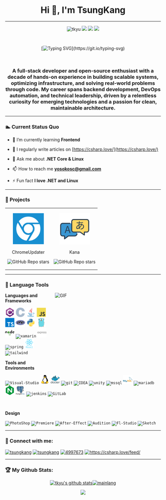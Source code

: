 <h1 align="center">Hi 👋, I'm TsungKang</h1>

---
<div align="center">

![tkyu](https://komarev.com/ghpvc/?username=tkyu&label=Profile%20views&color=0e75b6&style=flat) [![](https://visitor-badge.laobi.icu/badge?page_id=tkyu.tkyu)](https://visitor-badge.laobi.icu/badge?page_id=tkyu.tkyu)
[![](https://img.shields.io/github/stars/tkyu?color=fefb7b&logo=Undertale)](https://github-readme-stats.vercel.app/api?username=tkyu&hide_title=false&hide_border=true&show_icons=true&include_all_commits=true&line_height=20&bg_color=0,EC6C6C,FFD479,FFFC79,73FA79&theme=graywhite&locale=cn)
[![](https://img.shields.io/github/followers/tkyu?color=27da6b&logo=Handshake)](https://github.com/tkyu?tab=followers)

</div>

<br />

<div align="center">

[![Typing SVG](https://readme-typing-svg.herokuapp.com?font=Handlee&center=true&vCenter=true&width=600&height=60&lines=Now+is+better+than+never.+Although+never+is+often+better+than+right+now.)](https://git.io/typing-svg)

<img src="https://camo.githubusercontent.com/82291b0fe831bfc6781e07fc5090cbd0a8b912bb8b8d4fec0696c881834f81ac/68747470733a2f2f70726f626f742e6d656469612f394575424971676170492e676966"
width="800"  height="2">

</div>

<h3 align="center">A full-stack developer and open-source enthusiast with a decade of hands-on experience in building scalable systems, optimizing infrastructure, and solving real-world problems through code. My career spans backend development, DevOps automation, and technical leadership, driven by a relentless curiosity for emerging technologies and a passion for clean, maintainable architecture.</h3>

---
### 🏊 Current Status Quo

- 🌱 I’m currently learning **Frontend**

- 📝 I regularly write articles on [https://csharp.love/](https://csharp.love/)

- 💬 Ask me about **.NET Core & Linux**

- 📫 How to reach me **yosokosc@gmail.com**

- ⚡ Fun fact **I love .NET and Linux**

---
### 🚧 Projects

<table>
  <tr>
    <td>
      <div align="center">
        <p>
          <a href="https://github.com/TkYu/ChromeUpdater">
            <img src="https://raw.githubusercontent.com/TkYu/ChromeUpdater/refs/heads/master/ChromeUpdater.ArthasUI/Images/icon-alpha.png" style="height: 100px;">
          </a>
        </p>
        <p>ChromeUpdater</p>
        <p>
          <img alt="GitHub Repo stars" src="https://img.shields.io/github/stars/TkYu/ChromeUpdater">
        </p>
      </div>
    </td>
    <td>
      <div align="center">
        <p>
          <a href="https://github.com/TkYu/Kana">
            <img src="https://raw.githubusercontent.com/TkYu/Kana/refs/heads/master/Resources/AppIcon/appicon.svg"  style="height: 100px;">
          </a>
        </p>
        <p>Kana</p>
        <p>
          <img alt="GitHub Repo stars" src="https://img.shields.io/github/stars/TkYu/Kana">
        </p>
      </div>
    </td>
  </tr>
</table>


---

### 🧰 Language Tools

<img align="right" alt="GIF" src="https://user-images.githubusercontent.com/42825450/235350359-f5b6bebd-655c-4975-9d52-1db012d579bf.gif?raw=true" width="343" height="220" title="Do what you like, and do it best!"> 

**Languages and Frameworks**

<code><img src="https://raw.githubusercontent.com/devicons/devicon/master/icons/csharp/csharp-original.svg" alt="csharp" width="30" height="30" /></code>
<code><img src="https://raw.githubusercontent.com/devicons/devicon/master/icons/c/c-original.svg" alt="c" width="30" height="30" /></code>
<code><img src="https://raw.githubusercontent.com/devicons/devicon/master/icons/java/java-original.svg" alt="java" width="30" height="30" /></code>
<code><img src="https://raw.githubusercontent.com/devicons/devicon/master/icons/javascript/javascript-original.svg" alt="javascript" width="30" height="30" /></code>
<code><img src="https://raw.githubusercontent.com/devicons/devicon/master/icons/typescript/typescript-original.svg" alt="typescript" width="30" height="30" /></code>
<code><img src="https://raw.githubusercontent.com/devicons/devicon/master/icons/php/php-original.svg" alt="php" width="30" height="30" /></code>
<code><img src="https://raw.githubusercontent.com/devicons/devicon/master/icons/python/python-original.svg" alt="python" width="30" height="30" /></code>
<code><img src="https://raw.githubusercontent.com/devicons/devicon/master/icons/go/go-original.svg" alt="go" width="30" height="30" /></code>
<code><img src="https://raw.githubusercontent.com/devicons/devicon/master/icons/nodejs/nodejs-original-wordmark.svg" alt="nodejs" width="30" height="30" /></code>
<code><img src="https://raw.githubusercontent.com/detain/svg-logos/780f25886640cef088af994181646db2f6b1a3f8/svg/xamarin.svg" alt="xamarin" width="30" height="30" /></code>
<code><img src="https://raw.githubusercontent.com/devicons/devicon/master/icons/express/express-original-wordmark.svg" alt="express" width="30" height="30" /></code>
<code><img src="https://www.vectorlogo.zone/logos/springio/springio-icon.svg" alt="spring" width="30" height="30" /></code>
<code><img src="https://raw.githubusercontent.com/devicons/devicon/master/icons/react/react-original-wordmark.svg" alt="react" width="30" height="30" /></code>
<code><img src="https://www.vectorlogo.zone/logos/tailwindcss/tailwindcss-icon.svg" alt="tailwind" width="30" height="30" /></code>


**Tools and Environments**

<code><img src="https://img.icons8.com/color/48/000000/visual-studio.png" alt="Visual-Studio" title="Visual-Studio" width="30" height="30" /></code>
<code><img src="https://raw.githubusercontent.com/devicons/devicon/master/icons/linux/linux-original.svg" alt="linux" width="30" height="30" /></code>
<code><img src="https://raw.githubusercontent.com/devicons/devicon/master/icons/docker/docker-original-wordmark.svg" alt="docker" width="30" height="30" /></code>
<code><img src="https://www.vectorlogo.zone/logos/git-scm/git-scm-icon.svg" alt="git" width="30" height="30" /></code>
<code><img src="https://img.icons8.com/color/48/000000/intellij-idea.png" alt="IDEA" title="IDEA" width="30" height="30" /></code>
<code><img src="https://www.vectorlogo.zone/logos/unity3d/unity3d-icon.svg" alt="unity" width="30" height="30" /></code>
<code><img src="https://www.svgrepo.com/show/303229/microsoft-sql-server-logo.svg" alt="mssql" width="30" height="30" /></code>
<code><img src="https://raw.githubusercontent.com/devicons/devicon/master/icons/mysql/mysql-original-wordmark.svg" alt="mysql" width="30" height="30" /></code>
<code><img src="https://www.vectorlogo.zone/logos/mariadb/mariadb-icon.svg" alt="mariadb" width="30" height="30" /></code>
<code><img src="https://raw.githubusercontent.com/devicons/devicon/master/icons/nginx/nginx-original.svg" alt="nginx" width="30" height="30" /></code>
<code><img src="https://raw.githubusercontent.com/devicons/devicon/master/icons/postgresql/postgresql-original-wordmark.svg" alt="postgresql" width="30" height="30" /></code>
<code><img src="https://www.vectorlogo.zone/logos/jenkins/jenkins-icon.svg" alt="jenkins" width="30" height="30" /></code>
<code><img src="https://img.icons8.com/?size=50&id=epZz7YMDqqwA&format=png&color=000000" alt="GitLab" width="30" height="30" /></code>

<br>

**Design**

<code><img height="30" src="https://img.icons8.com/color/50/000000/adobe-photoshop.png" alt="PhotoShop" title="PhotoShop"></code>
<code><img height="30" src="https://img.icons8.com/color/48/000000/adobe-premiere-pro.png" alt="Premiere" title="Premiere"></code>
<code><img height="30" src="https://img.icons8.com/color/48/000000/adobe-after-effects.png" alt="After-Effect" title="After-Effect"></code>
<code><img height="30" src="https://img.icons8.com/color/48/000000/adobe-audition.png" alt="Audition" title="Audition"></code>
<code><img height="30" src="https://img.icons8.com/?size=50&id=33042&format=png&color=000000" alt="Fl-Studio" title="Fl-Studio"></code>
<code><img height="30" src="https://img.icons8.com/?size=50&id=gkuh6Q8ZVSWK&format=png&color=000000" alt="Sketch" title="Sketch"></code>

---

<h3 align="left">📨 Connect with me:</h3>
<p align="left">
<a href="https://twitter.com/tsungkang" target="blank"><img align="center" src="https://raw.githubusercontent.com/rahuldkjain/github-profile-readme-generator/master/src/images/icons/Social/twitter.svg" alt="tsungkang" height="30" width="40" /></a>
<a href="https://linkedin.com/in/tsungkang" target="blank"><img align="center" src="https://raw.githubusercontent.com/rahuldkjain/github-profile-readme-generator/master/src/images/icons/Social/linked-in-alt.svg" alt="tsungkang" height="30" width="40" /></a>
<a href="https://stackoverflow.com/users/4997673" target="blank"><img align="center" src="https://raw.githubusercontent.com/rahuldkjain/github-profile-readme-generator/master/src/images/icons/Social/stack-overflow.svg" alt="4997673" height="30" width="40" /></a>
<a href="/https://csharp.love/feed/" target="blank"><img align="center" src="https://raw.githubusercontent.com/rahuldkjain/github-profile-readme-generator/master/src/images/icons/Social/rss.svg" alt="https://csharp.love/feed/" height="30" width="40" /></a>
</p>

---

<h3 align="left">🏆 My Github Stats:</h3>

<div align="center">

[![tkyu's github stats](https://github-readme-stats.vercel.app/api?username=tkyu&hide_title=false&hide_border=true&show_icons=true&include_all_commits=true&line_height=20&bg_color=0,EC6C6C,FFD479,FFFC79,73FA79&theme=graywhite&locale=en)](https://github-readme-stats.vercel.app/api?username=tkyu&hide_title=false&hide_border=true&show_icons=true&include_all_commits=true&line_height=20&bg_color=0,EC6C6C,FFD479,FFFC79,73FA79&theme=graywhite&locale=en)[![mainlang](https://github-readme-stats.vercel.app/api/top-langs/?username=tkyu&hide_title=false&hide=c&hide_border=true&layout=compact&bg_color=0,73FA79,73FDFF,D783FF&theme=graywhite&locale=en)](https://github-readme-stats.vercel.app/api/top-langs/?username=tkyu&hide_title=false&hide=c&hide_border=true&layout=compact&bg_color=0,73FA79,73FDFF,D783FF&theme=graywhite&locale=cn)

![](https://github-profile-trophy.vercel.app/?username=tkyu)
</div>


